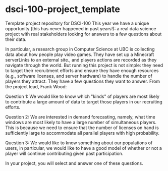 # dsci-100-project_template

Template project repository for DSCI-100
This year we have a unique opportunity (this has never happened in past years!): a real data science project with real stakeholders looking for answers to a few questions about their data.

In particular, a research group in Computer Science at UBC is collecting data about how people play video games. They have set up a Minecraft serverLinks to an external site., and players actions are recorded as they navigate through the world. But running this project is not simple: they need to target their recruitment efforts and ensure they have enough resources (e.g., software licenses, and server hardware) to handle the number of players they attract. They have a few questions they want to answer. From the project lead, Frank Wood:

Question 1: We would like to know which "kinds" of players are most likely to contribute a large amount of data to target those players in our recruiting efforts.

Question 2: We are interested in demand forecasting, namely, what time windows are most likely to have a large number of simultaneous players. This is because we need to ensure that the number of licenses on hand is sufficiently large to accommodate all parallel players with high probability. 

Question 3: We would like to know something about our populations of users, in particular, we would like to have a good model of whether or not a player will continue contributing given past participation. 

In your project, you will select and answer one of these questions.
